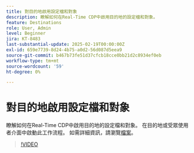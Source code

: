 ```yaml
---
title: 對目的地啟用設定檔和對象
description: 瞭解如何在Real-Time CDP中啟用目的地的設定檔和對象。
feature: Destinations
role: User, Admin
level: Beginner
jira: KT-8483
last-substantial-update: 2025-02-19T00:00:00Z
exl-id: 659e7739-8d24-4b75-a0d2-56d087d5eea9
source-git-commit: b467b73fe51d37cfcb18cce0bb21d2c8934ef0eb
workflow-type: tm+mt
source-wordcount: '59'
ht-degree: 0%

---
```


# 對目的地啟用設定檔和對象

瞭解如何在Real-Time CDP中啟用目的地的設定檔和對象。  在目的地或受眾使用者介面中啟動此工作流程。 如需詳細資訊，請瀏覽[檔案](https://experienceleague.adobe.com/zh-hant/docs/experience-platform/destinations/ui/activate/activation-overview)。

>[!VIDEO](https://video.tv.adobe.com/v/336046/?learn=on&enablevpops)

